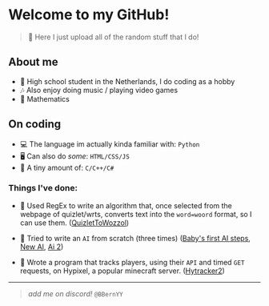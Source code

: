 # Welcome to my GitHub!
> 🤔 Here I just upload all of the random stuff that I do!

## About me
- 🏫 High school student in the Netherlands, I do coding as a hobby
- 🎶 Also enjoy doing music / playing video games
- 🔭 Mathematics

## On coding
- 💻 The language im actually kinda familiar with: `Python`
- 🖥 Can also do *some*: `HTML/CSS/JS`
- 🤖 A tiny amount of: `C/C++/C#`

### Things I've done:
- 💬 Used RegEx to write an algorithm that, once selected from the webpage of quizlet/wrts, converts text into the `word=woord` format, so I can use them. ([QuizletToWozzol](bbernyy.github.io/QuizletToWozzol))
  
- 🤖 Tried to write an `AI` from scratch (three times) ([Baby's first AI steps](https://github.com/BBernYY/baby-his-first-ai-steps), [New AI](https://github.com/BBernYY/newAI), [Ai 2](https://github.com/BBernYY/ai2))
  
- 🔎 Wrote a program that tracks players, using their `API` and timed `GET` requests, on Hypixel, a popular minecraft server. ([Hytracker2](https://github.com/BBernYY/HyTracker2))

---

> _add me on discord!_ `@BBernYY`
